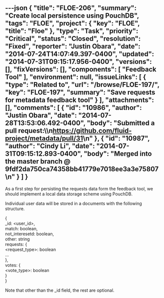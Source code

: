 ---json
{
  "title": "FLOE-206",
  "summary": "Create local persistence using PouchDB",
  "tags": "FLOE",
  "project": {
    "key": "FLOE",
    "title": "Floe"
  },
  "type": "Task",
  "priority": "Critical",
  "status": "Closed",
  "resolution": "Fixed",
  "reporter": "Justin Obara",
  "date": "2014-07-24T14:07:49.397-0400",
  "updated": "2014-07-31T09:15:17.956-0400",
  "versions": [],
  "fixVersions": [],
  "components": [
    "Feedback Tool"
  ],
  "environment": null,
  "issueLinks": [
    {
      "type": "Related to",
      "url": "/browse/FLOE-197/",
      "key": "FLOE-197",
      "summary": "Save requests for metadata feedback tool"
    }
  ],
  "attachments": [],
  "comments": [
    {
      "id": "10986",
      "author": "Justin Obara",
      "date": "2014-07-28T13:53:06.492-0400",
      "body": "Submitted a pull request:\\\n<https://github.com/fluid-project/metadata/pull/31>\n"
    },
    {
      "id": "10987",
      "author": "Cindy Li",
      "date": "2014-07-31T09:15:12.893-0400",
      "body": "Merged into the master branch @ 9fdf2da750ca74358bb41779e7018ee3a3e75807\n"
    }
  ]
}
---
As a first step for persisting the requests data form the feedback tool, we should implement a local data storage scheme using PouchDB.&#x20;

Individual user data will be stored in a documents with the following structure.&#x20;

{\
\_id: \<user\_id>,\
match: boolean,\
not\_interesetd: boolean,\
other: string\
requests: {\
\<request\_type>: boolean\
...\
},\
votes: {\
\<vote\_type>: boolean\
}\
}

Note that other than the \_id field, the rest are optional.

        